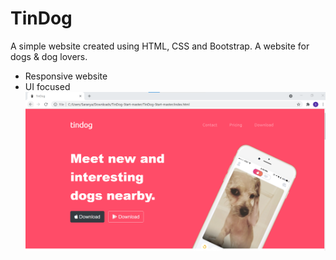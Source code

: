 # TinDog
A simple website created using HTML, CSS and Bootstrap. A website for dogs & dog lovers. 
- Responsive website
- UI focused
![alt text](https://github.com/Saranya3/TinDog/blob/master/SS_Tindog.png)
